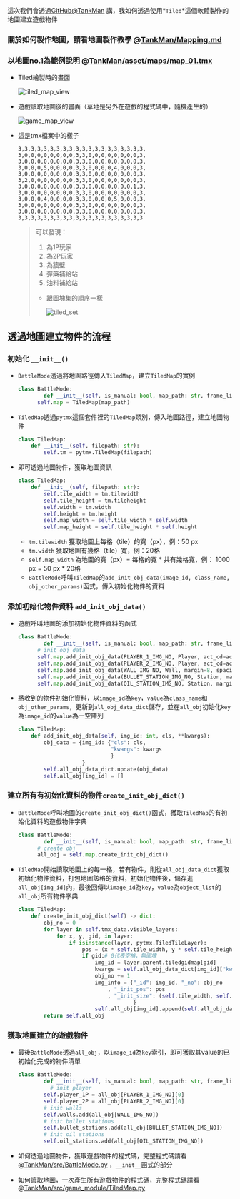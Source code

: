 這次我們會透過[GitHub@TankMan](https://github.com/Jesse-Jumbo/TankMan) 講，我如何透過使用*`Tiled`*這個軟體製作的地圖建立遊戲物件

### 關於如何製作地圖，請看地圖製作教學 @[TankMan/Mapping.md](https://github.com/Jesse-Jumbo/TankMan/blob/main/Mapping.md)

### 以地圖no.1為範例說明 @[TankMan/asset/maps/map_01.tmx](https://github.com/Jesse-Jumbo/TankMan/blob/main/asset/maps/map_01.tmx)

- Tiled繪製時的畫面
    
    ![tiled_map_view](https://raw.githubusercontent.com/Jesse-Jumbo/MLGameTemplate/main/Iron_article_2022/image/tiled_map_view.png)

- 遊戲讀取地圖後的畫面（草地是另外在遊戲的程式碼中，隨機產生的）

  ![game_map_view](https://raw.githubusercontent.com/Jesse-Jumbo/MLGameTemplate/main/Iron_article_2022/image/game_map_view.png)
    
- 這是tmx檔案中的樣子
    ```text
    3,3,3,3,3,3,3,3,3,3,3,3,3,3,3,3,3,3,3,3,
    3,0,0,0,0,0,0,0,0,3,3,0,0,0,0,0,0,0,0,3,
    3,0,0,0,0,0,0,0,0,3,3,0,0,0,0,0,0,0,0,3,
    3,0,0,0,5,0,0,0,0,3,3,0,0,0,0,4,0,0,0,3,
    3,0,0,0,0,0,0,0,0,3,3,0,0,0,0,0,0,0,0,3,
    3,2,0,0,0,0,0,0,0,3,3,0,0,0,0,0,0,0,0,3,
    3,0,0,0,0,0,0,0,0,3,3,0,0,0,0,0,0,0,1,3,
    3,0,0,0,0,0,0,0,0,3,3,0,0,0,0,0,0,0,0,3,
    3,0,0,0,4,0,0,0,0,3,3,0,0,0,0,5,0,0,0,3,
    3,0,0,0,0,0,0,0,0,3,3,0,0,0,0,0,0,0,0,3,
    3,0,0,0,0,0,0,0,0,3,3,0,0,0,0,0,0,0,0,3,
    3,3,3,3,3,3,3,3,3,3,3,3,3,3,3,3,3,3,3,3
    ```
    > 可以發現：
    > 
    > 1. 為1P玩家
    > 2. 為2P玩家
    > 3. 為牆壁
    > 4. 彈藥補給站
    > 5. 油料補給站
    > - 跟圖塊集的順序一樣
    >     
    >     ![tiled_set](https://raw.githubusercontent.com/Jesse-Jumbo/TankMan/main/asset/image/TankManObj.png)
    >     

## 透過地圖建立物件的流程

### 初始化 `__init__()`

- `BattleMode`透過將地圖路徑傳入`TiledMap`，建立`TiledMap`的實例
    
    ```python
    class BattleMode:
    		def __init__(self, is_manual: bool, map_path: str, frame_limit: int, sound_path: str, play_rect_area: pygame.Rect):
          self.map = TiledMap(map_path)
    ```
    
- `TiledMap`透過`pytmx`這個套件裡的`TiledMap`類別，傳入地圖路徑，建立地圖物件
    
    ```python
    class TiledMap:
        def __init__(self, filepath: str):
            self.tm = pytmx.TiledMap(filepath)
    ```
    
- 即可透過地圖物件，獲取地圖資訊
    
    ```python
    class TiledMap:
        def __init__(self, filepath: str):
            self.tile_width = tm.tilewidth
            self.tile_height = tm.tileheight
            self.width = tm.width
            self.height = tm.height
            self.map_width = self.tile_width * self.width
            self.map_height = self.tile_height * self.height
    ```
    
    - `tm.tilewidth` 獲取地圖上每格（tile）的寬（px），例：50 px
    - `tm.width` 獲取地圖有幾格（tile）寬，例：20格
    - `self.map_width`  為地圖的寬（px）= 每格的寬 * 共有幾格寬，例： 1000 px = 50 px * 20格
    - `BattleMode`呼叫`TiledMap`的`add_init_obj_data(image_id, class_name, obj_other_params)`函式，傳入初始化物件的資料

### 添加初始化物件資料 `add_init_obj_data()`

- 遊戲呼叫地圖的添加初始化物件資料的函式
    
    ```python
    class BattleMode:
    		def __init__(self, is_manual: bool, map_path: str, frame_limit: int, sound_path: str, play_rect_area: pygame.Rect):
          # init obj data
          self.map.add_init_obj_data(PLAYER_1_IMG_NO, Player, act_cd=act_cd, play_rect_area=self.play_rect_area)
          self.map.add_init_obj_data(PLAYER_2_IMG_NO, Player, act_cd=act_cd, play_rect_area=self.play_rect_area)
          self.map.add_init_obj_data(WALL_IMG_NO, Wall, margin=8, spacing=8)
          self.map.add_init_obj_data(BULLET_STATION_IMG_NO, Station, margin=2, spacing=2, capacity=5, quadrant=1)
          self.map.add_init_obj_data(OIL_STATION_IMG_NO, Station, margin=2, spacing=2, capacity=30, quadrant=1)
    ```
    
- 將收到的物件初始化資料，以`image_id`為`key`，`value`為`class_name`和`obj_other_params`，更新到`all_obj_data_dict`儲存，並在`all_obj`初始化`key`為`image_id`的`value`為一空陣列
    
    ```python
    class TiledMap:
        def add_init_obj_data(self, img_id: int, cls, **kwargs):
            obj_data = {img_id: {"cls": cls,
                                 "kwargs": kwargs
                                 }
                        }
            self.all_obj_data_dict.update(obj_data)
            self.all_obj[img_id] = []
    ```
    

### 建立所有有初始化資料的物件`create_init_obj_dict()`

- `BattleMode`呼叫地圖的`create_init_obj_dict()`函式，獲取`TiledMap`的有初始化資料的遊戲物件字典
    
    ```python
    class BattleMode:
    		def __init__(self, is_manual: bool, map_path: str, frame_limit: int, sound_path: str, play_rect_area: pygame.Rect):
          # create obj
          all_obj = self.map.create_init_obj_dict()
    ```
    
- `TiledMap`開始讀取地圖上的每一格，若有物件，則從`all_obj_data_dict`獲取初始化物件資料，打包地圖該格的資料，初始化物件後，儲存進`all_obj[img_id]`內，最後回傳以`image_id`為`key`，`value`為`object_list`的`all_obj`所有物件字典
    
    ```python
    class TiledMap:
        def create_init_obj_dict(self) -> dict:
            obj_no = 0
            for layer in self.tmx_data.visible_layers:
                for x, y, gid, in layer:
                    if isinstance(layer, pytmx.TiledTileLayer):
                        pos = (x * self.tile_width, y * self.tile_height)
                        if gid:# 0代表空格，無圖塊
                            img_id = layer.parent.tiledgidmap[gid]
                            kwargs = self.all_obj_data_dict[img_id]["kwargs"]
                            obj_no += 1
                            img_info = {"_id": img_id, "_no": obj_no
                                , "_init_pos": pos
                                , "_init_size": (self.tile_width, self.tile_height)
                                        }
                            self.all_obj[img_id].append(self.all_obj_data_dict[img_id]["cls"](img_info, **kwargs))
            return self.all_obj
    ```
    

### 獲取地圖建立的遊戲物件

- 最後`BattleMode`透過`all_obj`，以`image_id`為`key`索引，即可獲取其value的已初始化完成的物件清單
    
    ```python
    class BattleMode:
    		def __init__(self, is_manual: bool, map_path: str, frame_limit: int, sound_path: str, play_rect_area: pygame.Rect):
    	      # init player
            self.player_1P = all_obj[PLAYER_1_IMG_NO][0]
            self.player_2P = all_obj[PLAYER_2_IMG_NO][0]
            # init walls
            self.walls.add(all_obj[WALL_IMG_NO])
            # init bullet stations
            self.bullet_stations.add(all_obj[BULLET_STATION_IMG_NO])
            # init oil stations
            self.oil_stations.add(all_obj[OIL_STATION_IMG_NO])
    ```
    
- 如何透過地圖物件，獲取遊戲物件的程式碼，完整程式碼請看@[TankMan/src/BattleMode.py](https://github.com/Jesse-Jumbo/TankMan/blob/main/src/BattleMode.py) ，`__init__`函式的部分
- 如何讀取地圖，一次產生所有遊戲物件的程式碼，完整程式碼請看@[TankMan/src/game_module/TiledMap.py](https://github.com/Jesse-Jumbo/TankMan/blob/main/src/game_module/TiledMap.py)